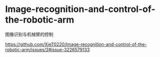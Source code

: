 # Image-recognition-and-control-of-the-robotic-arm
图像识别与机械臂的控制

https://github.com/XieT0220/Image-recognition-and-control-of-the-robotic-arm/issues/2#issue-3226579133
